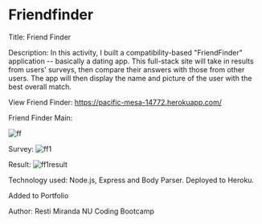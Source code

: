 # Friendfinder

Title: Friend Finder 

Description: In this activity, I built a compatibility-based "FriendFinder" application -- basically a dating app. This full-stack site will take in results from users' surveys, then compare their answers with those from other users. The app will then display the name and picture of the user with the best overall match.


View Friend Finder:
https://pacific-mesa-14772.herokuapp.com/

Friend Finder Main:

![ff](https://user-images.githubusercontent.com/43328718/51677916-b3021f80-1fa0-11e9-85ca-9d32d2bf0a68.PNG)

Survey:
![ff1](https://user-images.githubusercontent.com/43328718/51677925-b695a680-1fa0-11e9-81f6-589f7f449f56.PNG)

Result:
![ff1result](https://user-images.githubusercontent.com/43328718/51677927-b85f6a00-1fa0-11e9-98f1-2d39f409d705.PNG)



Technology used: Node.js, Express and Body Parser. Deployed to Heroku.


Added to Portfolio

Author: Resti Miranda
NU Coding Bootcamp
